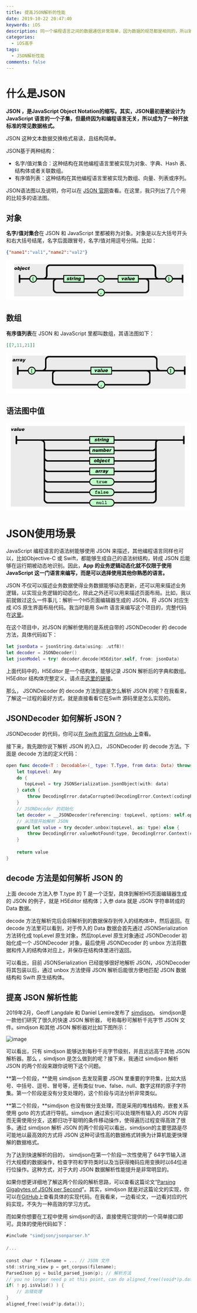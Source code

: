 ```yaml
---
title: 提高JSON解析的性能
date: 2019-10-22 20:47:40
keywords: iOS
description: 同一个编程语言之间的数据通信非常简单，因为数据的规范都是相同的，所以输入和输出不需要做任何转换。但是，在不同编程语言之间进行数据通信，就会比较麻烦了。比如，一种语言按照自身的标准规范输出了一份数据，另一门语言接收到时需要依据自身编程语言标准进行数据对齐。
categories: 
  - iOS高手
tags:
  - JSON解析性能
comments: false
---
```


# 什么是JSON

**JSON ，是JavaScript Object Notation的缩写。其实，JSON最初是被设计为 JavaScript 语言的一个子集，但最终因为和编程语言无关，所以成为了一种开放标准的常见数据格式。**

JSON 这种文本数据交换格式易读，且结构简单。

JSON基于两种结构：

- 名字/值对集合：这种结构在其他编程语言里被实现为对象、字典、Hash 表、结构体或者关联数组。
- 有序值列表：这种结构在其他编程语言里被实现为数组、向量、列表或序列。

JSON语法图以及说明，你可以在 [JSON 官网](https://www.json.org/)查看。在这里，我只列出了几个用的比较多的语法图。

## 对象

**名字/值对集合**在 JSON 和 JavaScript 里都被称为对象。对象是以左大括号开头和右大括号结尾，名字后面跟冒号，名字/值对用逗号分隔。比如：

```json
{"name1":"val1","name2":"val2"}
```

![image](https://raw.githubusercontent.com/HaviLee/Blog-Images/master/高手/201911051423.png)

## 数组

**有序值列表**在 JSON 和 JavaScript 里都叫数组，其语法图如下：

```json
[[7,11,21]]
```

![image](https://raw.githubusercontent.com/HaviLee/Blog-Images/master/高手/201911051424.png)

## 语法图中值

![image](https://raw.githubusercontent.com/HaviLee/Blog-Images/master/高手/201911051425.png)

# JSON使用场景

JavaScript 编程语言的语法树能够使用 JSON 来描述，其他编程语言同样也可以，比如Objective-C 或 Swift，都能够生成自己的语法树结构，转成 JSON 后能够在运行期被动态地识别。因此，**App 的业务逻辑动态化就不仅限于使用 JavaScript 这一门语言来编写，而是可以选择使用其他你熟悉的语言。**

JSON 不仅可以描述业务数据使得业务数据能够动态更新，还可以用来描述业务逻辑，以实现业务逻辑的动态化，除此之外还可以用来描述页面布局。比如，我以前就做过这么一件事儿：解析一个H5页面编辑器生成的 JSON，将 JSON 对应生成 iOS 原生界面布局代码。我当时是用 Swift 语言来编写这个项目的，完整代码在[这里](https://github.com/ming1016/HTN/tree/master/Sources/H5Editor)。

在这个项目中，对JSON 的解析使用的是系统自带的 JSONDecoder 的 decode 方法，具体代码如下：

```swift
let jsonData = jsonString.data(using: .utf8)!
let decoder = JSONDecoder()
let jsonModel = try! decoder.decode(H5Editor.self, from: jsonData)
```

上面代码中的，H5Editor 是一个结构体，能够记录 JSON 解析后的字典和数组。H5Editor 结构体完整定义，请点击[这里的链接](https://github.com/ming1016/HTN/blob/master/Sources/H5Editor/H5EditorStruct.swift)。

那么， JSONDecoder 的 decode 方法到底是怎么解析 JSON 的呢？在我看来，了解这一过程的最好方式，就是直接看看它在Swift 源码里是怎么实现的。

## JSONDecoder 如何解析 JSON？

JSONDecoder 的代码，你可以[在 Swift 的官方 GitHub 上](https://github.com/apple/swift/blob/master/stdlib/public/Darwin/Foundation/JSONEncoder.swift)查看。

接下来，我先跟你说下解析 JSON 的入口， JSONDecoder 的 decode 方法。下面是 decode 方法的定义代码：

```swift
open func decode<T : Decodable>(_ type: T.Type, from data: Data) throws -> T {
    let topLevel: Any
    do {
       topLevel = try JSONSerialization.jsonObject(with: data)
    } catch {
        throw DecodingError.dataCorrupted(DecodingError.Context(codingPath: [], debugDescription: "The given data was not valid JSON.", underlyingError: error))
    }
    // JSONDecoder 的初始化
    let decoder = __JSONDecoder(referencing: topLevel, options: self.options)
    // 从顶层开始解析 JSON
    guard let value = try decoder.unbox(topLevel, as: type) else {
        throw DecodingError.valueNotFound(type, DecodingError.Context(codingPath: [], debugDescription: "The given data did not contain a top-level value."))
    }

    return value
}
```

## decode 方法是如何解析 JSON 的

上面 decode 方法入参 T.type 的 T 是一个泛型，具体到解析H5页面编辑器生成的 JSON 的例子，就是 H5Editor 结构体；入参 data 就是 JSON 字符串转成的 Data 数据。

decode 方法在解析完后会将解析到的数据保存到传入的结构体中，然后返回。在 decode 方法里可以看到，对于传入的 Data 数据会首先通过 JSONSerialization 方法转化成 topLevel 原生对象，然后topLevel 原生对象通过 JSONDecoder 初始化成一个 JSONDecoder 对象，最后使用 JSONDecoder 的 unbox 方法将数据和传入的结构体对应上，并保存在结构体里进行返回。

可以看出，目前 JSONSerialization 已经能够很好地解析 JSON，JSONDecoder将其包装以后，通过 unbox 方法使得 JSON 解析后能很方便地匹配 JSON 数据结构和 Swift 原生结构体。

## 提高 JSON 解析性能

2019年2月，Geoff Langdale 和 Daniel Lemire发布了 [simdjson](https://github.com/lemire/simdjson)。 simdjson是一款他们研究了很久的快速 JSON 解析器， 号称每秒可解析千兆字节 JSON 文件。simdjson 和其他 JSON 解析器对比如下图所示：

![image](https://static001.geekbang.org/resource/image/40/5e/401c6aba33f2335f242dbd8f8305885e.png)

可以看出，只有 simdjson 能够达到每秒千兆字节级别，并且远远高于其他 JSON 解析器。那么 ，simdjson 是怎么做到的呢？接下来，我通过 simdjson 解析 JSON 的两个阶段来跟你说明下这个问题。

**第一个阶段，**使用 simdjson 去发现需要 JSON 里重要的字符集，比如大括号、中括号、逗号、冒号等，还有类似 true、false、null、数字这样的原子字符集。第一个阶段是没有分支处理的，这个阶段与词法分析非常类似。

**第二个阶段，**simdjson 也没有做分支处理，而是采用的堆栈结构，嵌套关系使用 goto 的方式进行导航。simdjson 通过索引可以处理所有输入的 JSON 内容而无需使用分支，这都归功于聪明的条件移动操作，使得遍历过程变得高效了很多。通过 simdjson 解析 JSON 的两个阶段可以看出，simdjson的主要思路是尽可能地以最高效的方式将 JSON 这种可读性高的数据格式转换为计算机能更快理解的数据格式。

为了达到快速解析的目的， simdjson在第一个阶段一次性使用了 64字节输入进行大规模的数据操作，检查字符和字符类时以及当获得掩码应用变换时以64位进行位操作。这种方式，对于大的 JSON 数据解析性能提升是非常明显的。

如果你想更详细地了解这两个阶段的解析思路，可以查看这篇论文“[Parsing Gigabytes of JSON per Second](https://arxiv.org/abs/1902.08318)”。其实，simdjson 就是对这篇论文的实现，你可以在[GitHub](https://github.com/lemire/simdjson)上查看具体的实现代码。在我看来，一边看论文，一边看对应的代码实现，不失为一种高效的学习方式。

而如果你想要在工程中使用 simdjson的话，直接使用它提供的一个简单接口即可。具体的使用代码如下：

```swift
#include "simdjson/jsonparser.h"

/...

const char * filename = ... // JSON 文件
std::string_view p = get_corpus(filename);
ParsedJson pj = build_parsed_json(p); // 解析方法
// you no longer need p at this point, can do aligned_free((void*)p.data())
if( ! pj.isValid() ) {
    // 出错处理
}
aligned_free((void*)p.data());
```

